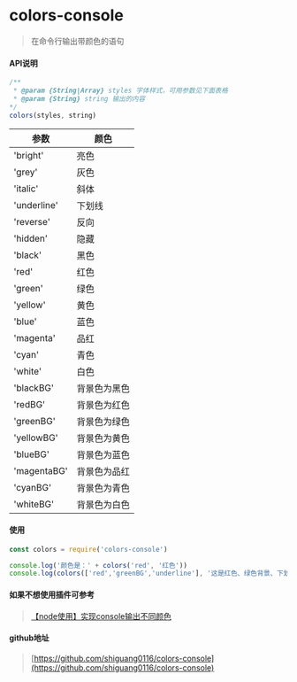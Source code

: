# colors-console

> 在命令行输出带颜色的语句

#### API说明

```js
/**
 * @param {String|Array} styles 字体样式，可用参数见下面表格
 * @param {String} string 输出的内容
*/
colors(styles, string)
```

参数     | 颜色
-------- | -----
'bright'    | 亮色
'grey'      | 灰色
'italic'    | 斜体
'underline' | 下划线
'reverse'   | 反向
'hidden'    | 隐藏
'black'     | 黑色
'red'       | 红色
'green'     | 绿色
'yellow'    | 黄色
'blue'      | 蓝色
'magenta'   | 品红
'cyan'      | 青色
'white'     | 白色
'blackBG'   | 背景色为黑色
'redBG'     | 背景色为红色
'greenBG'   | 背景色为绿色
'yellowBG'  | 背景色为黄色
'blueBG'    | 背景色为蓝色
'magentaBG' | 背景色为品红
'cyanBG'    | 背景色为青色
'whiteBG'   | 背景色为白色

#### 使用

```js
const colors = require('colors-console')

console.log('颜色是：' + colors('red', '红色'))
console.log(colors(['red','greenBG','underline'], '这是红色、绿色背景、下划线'))
```

#### 如果不想使用插件可参考

> [【node使用】实现console输出不同颜色](https://blog.csdn.net/guang_s/article/details/90380581)

#### github地址

> [https://github.com/shiguang0116/colors-console](https://github.com/shiguang0116/colors-console)
